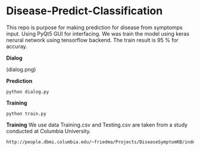 # Disease-Predict-Classification

This repo is purpose for making prediction for disease from symptomps input. Using PyQt5 GUI for interfacing.
We was train the model using keras nerural network using tensorflow backend. The train result is 95 % for accuray.

**Dialog**

(dialog.png)

**Prediction**
```
python dialog.py
```
**Training**
```
python train.py
```

**Training**
We use data Training.csv and Testing.csv are taken from a study conducted at Columbia University.

```
http://people.dbmi.columbia.edu/~friedma/Projects/DiseaseSymptomKB/index.html
```

